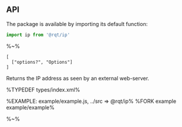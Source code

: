 ## API

The package is available by importing its default function:

```js
import ip from '@rqt/ip'
```

%~%

```## ip
[
  ["options?", "Options"]
]
```

Returns the IP address as seen by an external web-server.

%TYPEDEF types/index.xml%

%EXAMPLE: example/example.js, ../src => @rqt/ip%
%FORK example example/example%

%~%